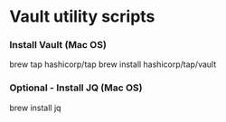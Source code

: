 # Vault utility scripts

### Install Vault (Mac OS)
brew tap hashicorp/tap
brew install hashicorp/tap/vault

### Optional - Install JQ (Mac OS)
brew install jq
